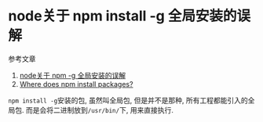 # node关于 npm install -g 全局安装的误解

参考文章

1. [node关于 npm -g 全局安装的误解](https://www.jianshu.com/p/3e34f29dffba)
2. [Where does npm install packages?](https://stackoverflow.com/questions/5926672/where-does-npm-install-packages)

`npm install -g`安装的包, 虽然叫全局包, 但是并不是那种, 所有工程都能引入的全局包. 而是会将二进制放到`/usr/bin/`下, 用来直接执行.
